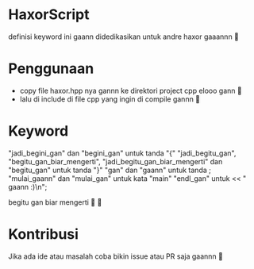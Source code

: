 # HaxorScript
definisi keyword ini gaann didedikasikan untuk andre haxor gaaannn 🙂

# Penggunaan
* copy file haxor.hpp nya gannn ke direktori project cpp elooo gann 🙂
* lalu di include di file cpp yang ingin di compile gannn 🙂

# Keyword

"jadi_begini_gan" dan "begini_gan" untuk tanda "{"
"jadi_begitu_gan", "begitu_gan_biar_mengerti", "jadi_begitu_gan_biar_mengerti" dan "begitu_gan" untuk tanda  "}"
"gan" dan "gaann" untuk tanda ;
"mulai_gaann" dan "mulai_gan" untuk kata "main"
"endl_gan" untuk << " gaann :)\n"; 

begitu gan biar mengerti 🙂 🙂

# Kontribusi
Jika ada ide atau masalah coba bikin issue atau PR saja gaannn 🙂
